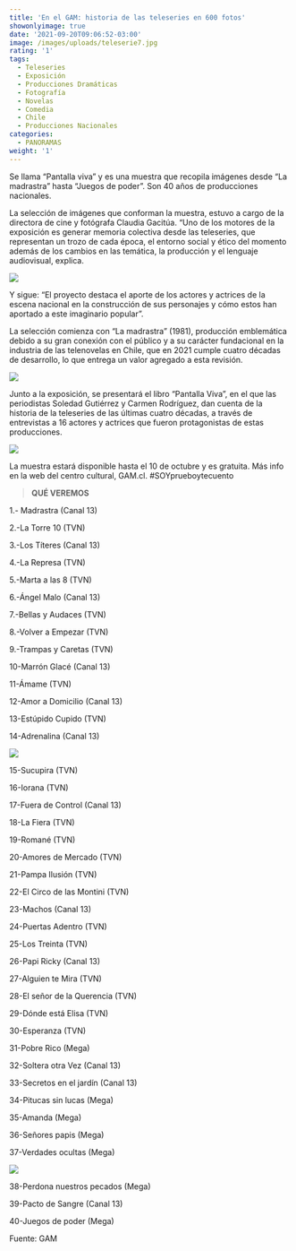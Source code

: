 ```yaml
---
title: 'En el GAM: historia de las teleseries en 600 fotos'
showonlyimage: true
date: '2021-09-20T09:06:52-03:00'
image: /images/uploads/teleserie7.jpg
rating: '1'
tags:
  - Teleseries
  - Exposición
  - Producciones Dramáticas
  - Fotografía
  - Novelas
  - Comedia
  - Chile
  - Producciones Nacionales
categories:
  - PANORAMAS
weight: '1'
---
```

Se llama “Pantalla viva” y es una muestra que recopila imágenes desde “La madrastra” hasta “Juegos de poder”. Son 40 años de producciones nacionales.

<!--more-->

La selección de imágenes que conforman la muestra, estuvo a cargo de la directora de cine y fotógrafa Claudia Gacitúa. “Uno de los motores de la exposición es generar memoria colectiva desde las teleseries, que representan un trozo de cada época, el entorno social y ético del momento además de los cambios en las temática, la producción y el lenguaje audiovisual, explica.

![](/images/uploads/teleserie7.jpg)

Y sigue: “El proyecto destaca el aporte de los actores y actrices de la escena nacional en la construcción de sus personajes y cómo estos han aportado a este imaginario popular”.

La selección comienza con “La madrastra” (1981), producción emblemática debido a su gran conexión con el público y a su carácter fundacional en la industria de las telenovelas en Chile, que en 2021 cumple cuatro décadas de desarrollo, lo que entrega un valor agregado a esta revisión.

![](/images/uploads/teleserie5.jpg)

Junto a la exposición, se presentará el libro “Pantalla Viva”, en el que las periodistas Soledad Gutiérrez y Carmen Rodríguez, dan cuenta de la historia de la teleseries de las últimas cuatro décadas, a través de entrevistas a 16 actores y actrices que fueron protagonistas de estas producciones.

![](/images/uploads/teleserie4.jpg)

La muestra estará disponible hasta el 10 de octubre y es gratuita. Más info en la web del centro cultural, GAM.cl. #SOYprueboytecuento

> 
>
> **QUÉ VEREMOS**
>
> 

1.- Madrastra (Canal 13)

2.-La Torre 10 (TVN)

3.-Los Títeres (Canal 13)

4.-La Represa (TVN)

5.-Marta a las 8 (TVN)

6.-Ángel Malo (Canal 13)

7.-Bellas y Audaces (TVN)

8.-Volver a Empezar (TVN)

9.-Trampas y Caretas (TVN)

10-Marrón Glacé (Canal 13)

11-Ámame (TVN)

12-Amor a Domicilio (Canal 13)

13-Estúpido Cupido (TVN)

14-Adrenalina (Canal 13)

![](/images/uploads/teleserie6.jpg)

15-Sucupira (TVN)

16-Iorana (TVN)

17-Fuera de Control (Canal 13)

18-La Fiera (TVN)

19-Romané (TVN)

20-Amores de Mercado (TVN)

21-Pampa Ilusión (TVN)

22-El Circo de las Montini (TVN)

23-Machos (Canal 13)

24-Puertas Adentro (TVN)

25-Los Treinta (TVN)

26-Papi Ricky (Canal 13)

27-Alguien te Mira (TVN)

28-El señor de la Querencia (TVN)

29-Dónde está Elisa (TVN)

30-Esperanza (TVN)

31-Pobre Rico (Mega)

32-Soltera otra Vez (Canal 13)

33-Secretos en el jardín (Canal 13)

34-Pitucas sin lucas (Mega)

35-Amanda (Mega)

36-Señores papis (Mega)

37-Verdades ocultas (Mega)

![](/images/uploads/teleserie2.jpg)

38-Perdona nuestros pecados (Mega)

39-Pacto de Sangre (Canal 13)

40-Juegos de poder (Mega)

Fuente: GAM
